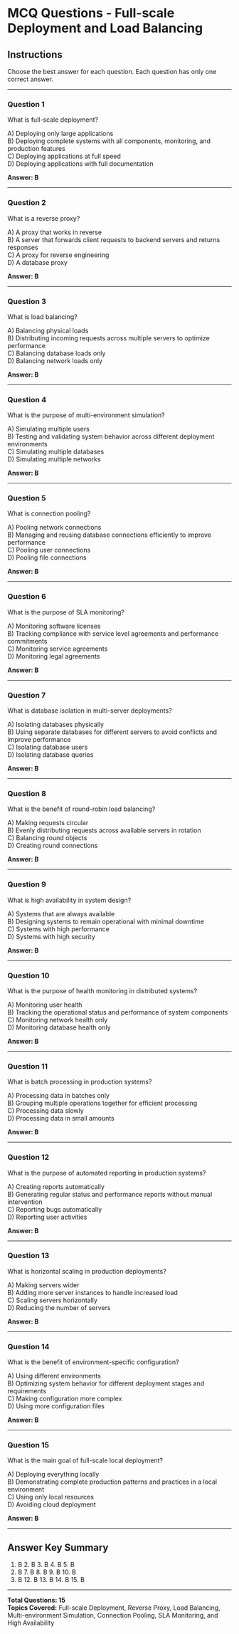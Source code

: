 # MCQ Questions - Full-scale Deployment and Load Balancing

## Instructions
Choose the best answer for each question. Each question has only one correct answer.

---

### Question 1
What is full-scale deployment?

A) Deploying only large applications  
B) Deploying complete systems with all components, monitoring, and production features  
C) Deploying applications at full speed  
D) Deploying applications with full documentation  

**Answer: B**

---

### Question 2
What is a reverse proxy?

A) A proxy that works in reverse  
B) A server that forwards client requests to backend servers and returns responses  
C) A proxy for reverse engineering  
D) A database proxy  

**Answer: B**

---

### Question 3
What is load balancing?

A) Balancing physical loads  
B) Distributing incoming requests across multiple servers to optimize performance  
C) Balancing database loads only  
D) Balancing network loads only  

**Answer: B**

---

### Question 4
What is the purpose of multi-environment simulation?

A) Simulating multiple users  
B) Testing and validating system behavior across different deployment environments  
C) Simulating multiple databases  
D) Simulating multiple networks  

**Answer: B**

---

### Question 5
What is connection pooling?

A) Pooling network connections  
B) Managing and reusing database connections efficiently to improve performance  
C) Pooling user connections  
D) Pooling file connections  

**Answer: B**

---

### Question 6
What is the purpose of SLA monitoring?

A) Monitoring software licenses  
B) Tracking compliance with service level agreements and performance commitments  
C) Monitoring service agreements  
D) Monitoring legal agreements  

**Answer: B**

---

### Question 7
What is database isolation in multi-server deployments?

A) Isolating databases physically  
B) Using separate databases for different servers to avoid conflicts and improve performance  
C) Isolating database users  
D) Isolating database queries  

**Answer: B**

---

### Question 8
What is the benefit of round-robin load balancing?

A) Making requests circular  
B) Evenly distributing requests across available servers in rotation  
C) Balancing round objects  
D) Creating round connections  

**Answer: B**

---

### Question 9
What is high availability in system design?

A) Systems that are always available  
B) Designing systems to remain operational with minimal downtime  
C) Systems with high performance  
D) Systems with high security  

**Answer: B**

---

### Question 10
What is the purpose of health monitoring in distributed systems?

A) Monitoring user health  
B) Tracking the operational status and performance of system components  
C) Monitoring network health only  
D) Monitoring database health only  

**Answer: B**

---

### Question 11
What is batch processing in production systems?

A) Processing data in batches only  
B) Grouping multiple operations together for efficient processing  
C) Processing data slowly  
D) Processing data in small amounts  

**Answer: B**

---

### Question 12
What is the purpose of automated reporting in production systems?

A) Creating reports automatically  
B) Generating regular status and performance reports without manual intervention  
C) Reporting bugs automatically  
D) Reporting user activities  

**Answer: B**

---

### Question 13
What is horizontal scaling in production deployments?

A) Making servers wider  
B) Adding more server instances to handle increased load  
C) Scaling servers horizontally  
D) Reducing the number of servers  

**Answer: B**

---

### Question 14
What is the benefit of environment-specific configuration?

A) Using different environments  
B) Optimizing system behavior for different deployment stages and requirements  
C) Making configuration more complex  
D) Using more configuration files  

**Answer: B**

---

### Question 15
What is the main goal of full-scale local deployment?

A) Deploying everything locally  
B) Demonstrating complete production patterns and practices in a local environment  
C) Using only local resources  
D) Avoiding cloud deployment  

**Answer: B**

---

## Answer Key Summary
1. B  2. B  3. B  4. B  5. B  
6. B  7. B  8. B  9. B  10. B  
11. B  12. B  13. B  14. B  15. B

---

**Total Questions: 15**  
**Topics Covered:** Full-scale Deployment, Reverse Proxy, Load Balancing, Multi-environment Simulation, Connection Pooling, SLA Monitoring, and High Availability